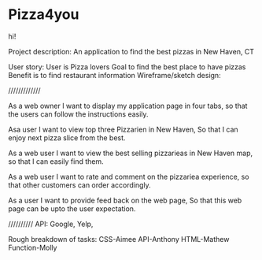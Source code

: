 # Pizza4you
hi!



Project description: An application to find the best pizzas in New Haven, CT

User story:
User is Pizza lovers
Goal to find the best place to have pizzas
Benefit is to find restaurant information
Wireframe/sketch design:

/////////////

As a web owner I want to display my application page in four tabs, so that the users can follow the instructions easily.

 
Asa user I want to view top three Pizzarien in New Haven, So that I can enjoy next pizza slice from the best.

As a web user I want to view the best selling pizzarieas in New Haven map, so that I can easily find them.

As a web user I want to rate and comment on the pizzariea experience, so that other customers can order accordingly.

As a user I want to provide feed back on the web page, So that this web page can be upto the user expectation.



//////////
API: Google, Yelp,



Rough breakdown of tasks:
CSS-Aimee
API-Anthony
HTML-Mathew
Function-Molly